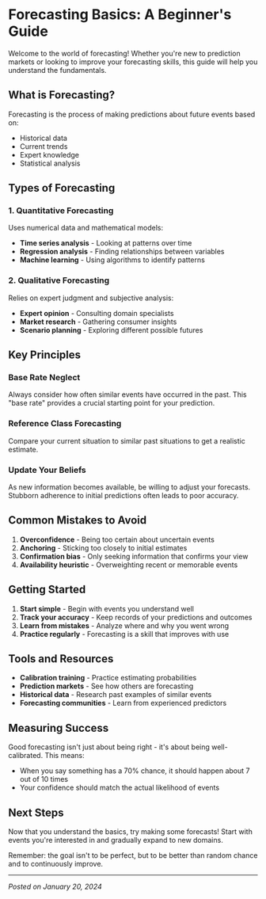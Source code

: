 # Forecasting Basics: A Beginner's Guide

Welcome to the world of forecasting! Whether you're new to prediction markets or looking to improve your forecasting skills, this guide will help you understand the fundamentals.

## What is Forecasting?

Forecasting is the process of making predictions about future events based on:
- Historical data
- Current trends
- Expert knowledge
- Statistical analysis

## Types of Forecasting

### 1. Quantitative Forecasting
Uses numerical data and mathematical models:
- **Time series analysis** - Looking at patterns over time
- **Regression analysis** - Finding relationships between variables
- **Machine learning** - Using algorithms to identify patterns

### 2. Qualitative Forecasting
Relies on expert judgment and subjective analysis:
- **Expert opinion** - Consulting domain specialists
- **Market research** - Gathering consumer insights
- **Scenario planning** - Exploring different possible futures

## Key Principles

### Base Rate Neglect
Always consider how often similar events have occurred in the past. This "base rate" provides a crucial starting point for your prediction.

### Reference Class Forecasting
Compare your current situation to similar past situations to get a realistic estimate.

### Update Your Beliefs
As new information becomes available, be willing to adjust your forecasts. Stubborn adherence to initial predictions often leads to poor accuracy.

## Common Mistakes to Avoid

1. **Overconfidence** - Being too certain about uncertain events
2. **Anchoring** - Sticking too closely to initial estimates
3. **Confirmation bias** - Only seeking information that confirms your view
4. **Availability heuristic** - Overweighting recent or memorable events

## Getting Started

1. **Start simple** - Begin with events you understand well
2. **Track your accuracy** - Keep records of your predictions and outcomes
3. **Learn from mistakes** - Analyze where and why you went wrong
4. **Practice regularly** - Forecasting is a skill that improves with use

## Tools and Resources

- **Calibration training** - Practice estimating probabilities
- **Prediction markets** - See how others are forecasting
- **Historical data** - Research past examples of similar events
- **Forecasting communities** - Learn from experienced predictors

## Measuring Success

Good forecasting isn't just about being right - it's about being well-calibrated. This means:
- When you say something has a 70% chance, it should happen about 7 out of 10 times
- Your confidence should match the actual likelihood of events

## Next Steps

Now that you understand the basics, try making some forecasts! Start with events you're interested in and gradually expand to new domains.

Remember: the goal isn't to be perfect, but to be better than random chance and to continuously improve.

---

*Posted on January 20, 2024*